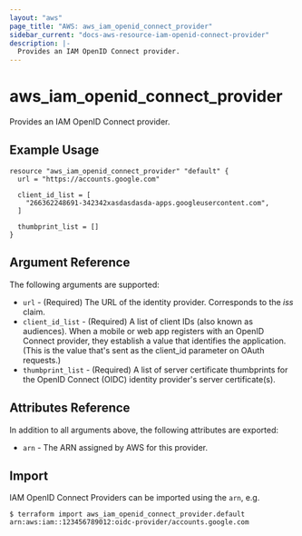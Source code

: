 ```yaml
---
layout: "aws"
page_title: "AWS: aws_iam_openid_connect_provider"
sidebar_current: "docs-aws-resource-iam-openid-connect-provider"
description: |-
  Provides an IAM OpenID Connect provider.
---
```


# aws_iam_openid_connect_provider

Provides an IAM OpenID Connect provider.

## Example Usage

```hcl
resource "aws_iam_openid_connect_provider" "default" {
  url = "https://accounts.google.com"

  client_id_list = [
    "266362248691-342342xasdasdasda-apps.googleusercontent.com",
  ]

  thumbprint_list = []
}
```

## Argument Reference

The following arguments are supported:

* `url` - (Required) The URL of the identity provider. Corresponds to the _iss_ claim.
* `client_id_list` - (Required) A list of client IDs (also known as audiences). When a mobile or web app registers with an OpenID Connect provider, they establish a value that identifies the application. (This is the value that's sent as the client_id parameter on OAuth requests.)
* `thumbprint_list` - (Required) A list of server certificate thumbprints for the OpenID Connect (OIDC) identity provider's server certificate(s). 

## Attributes Reference

In addition to all arguments above, the following attributes are exported:

* `arn` - The ARN assigned by AWS for this provider.

## Import

IAM OpenID Connect Providers can be imported using the `arn`, e.g.

```
$ terraform import aws_iam_openid_connect_provider.default arn:aws:iam::123456789012:oidc-provider/accounts.google.com
```
